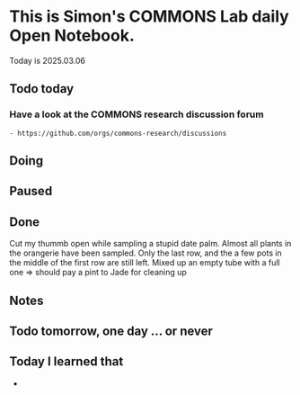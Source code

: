 

# This is Simon's COMMONS Lab daily Open Notebook.

Today is 2025.03.06

## Todo today

### Have a look at the COMMONS research discussion forum
    - https://github.com/orgs/commons-research/discussions


###
###

## Doing

## Paused

## Done
Cut my thummb open while sampling a stupid date palm.
Almost all plants in the orangerie have been sampled.
Only the last row, and the a few pots in the middle of the first row are still left.
Mixed up an empty tube with a full one => should pay a pint to Jade for cleaning up
## Notes

## Todo tomorrow, one day ... or never 


###
###


## Today I learned that

- 